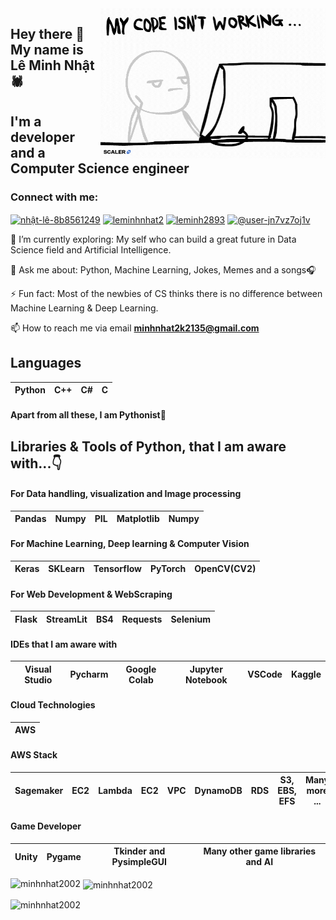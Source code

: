 <img align="right" alt="GIF" src="https://github.com/minhnhat2002/minhnhat2002/blob/main/meme.gif" width="360"/>


## Hey there 👋 My name is Lê Minh Nhật 🕷 
## I'm a developer and a Computer Science engineer


<h3 align="left">Connect with me:</h3>
<p align="left">
<a href="https://linkedin.com/in/nhật-lê-8b8561249" target="blank"><img align="center" src="https://raw.githubusercontent.com/rahuldkjain/github-profile-readme-generator/master/src/images/icons/Social/linked-in-alt.svg" alt="nhật-lê-8b8561249" height="30" width="40" /></a>
<a href="https://fb.com/leminhnhat2" target="blank"><img align="center" src="https://raw.githubusercontent.com/rahuldkjain/github-profile-readme-generator/master/src/images/icons/Social/facebook.svg" alt="leminhnhat2" height="30" width="40" /></a>
<a href="https://instagram.com/leminh2893" target="blank"><img align="center" src="https://raw.githubusercontent.com/rahuldkjain/github-profile-readme-generator/master/src/images/icons/Social/instagram.svg" alt="leminh2893" height="30" width="40" /></a>
<a href="https://www.youtube.com/@user-jn7vz7oj1v/videos" target="blank"><img align="center" src="https://raw.githubusercontent.com/rahuldkjain/github-profile-readme-generator/master/src/images/icons/Social/youtube.svg" alt="@user-jn7vz7oj1v" height="30" width="40" /></a>
</p>
 

🌱 I’m currently exploring: My self who can build a great future in Data Science field and Artificial Intelligence.

💬 Ask me about: Python, Machine Learning, Jokes, Memes and a songs🎧

⚡ Fun fact: Most of the newbies of CS thinks there is no difference between Machine Learning & Deep Learning.

📫 How to reach me via email **minhnhat2k2135@gmail.com**



## Languages

| Python | C++ | C# | C | 
| :---: | :---: | :---: | :---: |

#### Apart from all these, I am Pythonist🐍

## Libraries & Tools of Python, that I am aware with...👇

#### For Data handling, visualization and Image processing
| Pandas | Numpy | PIL | Matplotlib | Numpy |
| :---: | :---: | :---: | :---: | :---: |

#### For Machine Learning, Deep learning & Computer Vision
| Keras | SKLearn | Tensorflow | PyTorch | OpenCV(CV2) |
| :---: | :---: | :---: | :---: | :---: |

#### For Web Development & WebScraping
| Flask | StreamLit | BS4 | Requests | Selenium |
| :---: | :---: | :---: | :---: | :---: |

#### IDEs that I am aware with 
| Visual Studio | Pycharm | Google Colab | Jupyter Notebook | VSCode | Kaggle
| :---: | :---: | :---: | :---: | :---: | :---: |

#### Cloud Technologies
 | AWS | 
 | :---: |
 
 #### AWS Stack
 | Sagemaker | EC2 | Lambda | EC2 | VPC | DynamoDB | RDS | S3, EBS, EFS | Many more ...
 | :---: | :---: | :---: | :---: | :---: | :---: | :---: | :---: | :---:
 
 #### Game Developer
 | Unity | Pygame | Tkinder and PysimpleGUI | Many other game libraries and AI |
 | :---: | :---: | :---: | :---: |



<p><img align="left" src="https://github-readme-stats.vercel.app/api/top-langs?username=minhnhat2002&show_icons=true&locale=en&layout=compact" alt="minhnhat2002" /></p>  

<p>&nbsp;<img align="center" src="https://github-readme-stats.vercel.app/api?username=minhnhat2002&show_icons=true&locale=en" alt="minhnhat2002" /></p>

<p><img align="center" src="https://github-readme-streak-stats.herokuapp.com/?user=minhnhat2002&" alt="minhnhat2002" /></p>

